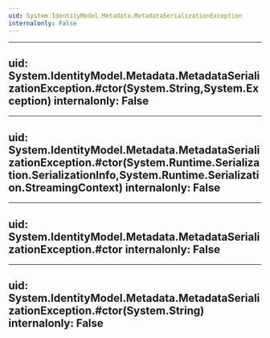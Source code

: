 ```yaml
---
uid: System.IdentityModel.Metadata.MetadataSerializationException
internalonly: False
---
```


---
uid: System.IdentityModel.Metadata.MetadataSerializationException.#ctor(System.String,System.Exception)
internalonly: False
---

---
uid: System.IdentityModel.Metadata.MetadataSerializationException.#ctor(System.Runtime.Serialization.SerializationInfo,System.Runtime.Serialization.StreamingContext)
internalonly: False
---

---
uid: System.IdentityModel.Metadata.MetadataSerializationException.#ctor
internalonly: False
---

---
uid: System.IdentityModel.Metadata.MetadataSerializationException.#ctor(System.String)
internalonly: False
---
